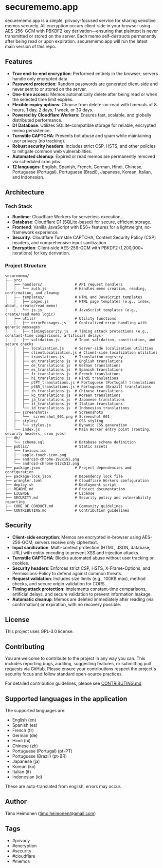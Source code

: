 # securememo.app

securememo.app is a simple, privacy-focused service for sharing sensitive memos securely. All encryption occurs client-side in your browser using AES-256-GCM with PBKDF2 key derivation—ensuring that plaintext is never transmitted or stored on the server. Each memo self-destructs permanently after being read or upon expiration.
securememo.app will run the latest main version of this repo.

## Features

- **True end-to-end encryption**: Performed entirely in the browser; servers handle only encrypted data.
- **Password protection**: Random passwords are generated client-side and never sent to or stored on the server.
- **One-time access**: Memos automatically delete after being read or when the selected time limit expires.
- **Flexible expiry options**: Choose from delete-on-read with timeouts of 8 hours, 1 day, 2 days, 1 week, or 30 days.
- **Powered by Cloudflare Workers**: Ensures fast, scalable, and globally distributed performance.
- **D1 Database**: Utilizes SQLite-compatible storage for reliable, encrypted memo persistence.
- **Turnstile CAPTCHA**: Prevents bot abuse and spam while maintaining user privacy (no tracking).
- **Robust security headers**: Includes strict CSP, HSTS, and other policies to mitigate common web vulnerabilities.
- **Automated cleanup**: Expired or read memos are permanently removed via scheduled cron jobs.
- **12 languages**: English, Spanish, French, German, Hindi, Chinese, Portuguese (Portugal), Portuguese (Brazil), Japanese, Korean, Italian, and Indonesian.



## Architecture

### Tech Stack

- **Runtime**: Cloudflare Workers for serverless execution.
- **Database**: Cloudflare D1 (SQLite-based) for secure, efficient storage.
- **Frontend**: Vanilla JavaScript with ES6+ features for a lightweight, no-framework experience.
- **Security**: Cloudflare Turnstile CAPTCHA, Content Security Policy (CSP) headers, and comprehensive input sanitization.
- **Encryption**: Client-side AES-256-GCM with PBKDF2 (1,200,000+ iterations) for key derivation.

### Project Structure

```
securememo/
├── src/
│   ├── handlers/               # API request handlers
│   │   └── auth.js             # Handles memo creation, reading, confirmation, and cleanup
│   ├── templates/              # HTML and JavaScript templates
│   │   ├── pages.js            # HTML page templates (e.g., index, about, create/read memo)
│   │   └── js.js               # JavaScript templates (e.g., create/read memo logic)
│   ├── utils/                  # Utility functions
│   │   ├── errorMessages.js    # Centralized error handling with generic messages
│   │   ├── timingSecurity.js   # Timing attack protections (e.g., constant-time comparisons, artificial delays)
│   │   ├── validation.js       # Input validation, sanitization, and secure checks
│   │   ├── localization.js     # Server-side localization utilities
│   │   ├── clientLocalization.js # Client-side localization utilities
│   │   ├── translations.js     # Translation registry
│   │   ├── en_translations.js  # English translations
│   │   ├── de_translations.js  # German translations
│   │   ├── es_translations.js  # Spanish translations
│   │   ├── fr_translations.js  # French translations
│   │   ├── hi_translations.js  # Hindi translations
│   │   ├── ptPT_translations.js # Portuguese (Portugal) translations
│   │   ├── ptBR_translations.js # Portuguese (Brazil) translations
│   │   ├── zh_translations.js  # Chinese translations
│   │   ├── ko_translations.js  # Korean translations
│   │   ├── ja_translations.js  # Japanese translations
│   │   ├── it_translations.js  # Italian translations
│   │   └── id_translations.js  # Indonesian translations
│   ├── screenshots/            # Screenshots
│   │   └──  screenshot_001.png # Screenshot 001
│   ├── styles/                 # CSS styling
│   │   └── styles.js           # Dynamic CSS generation
│   └── index.js                # Main Worker entry point (routing, security headers, cron jobs)
├── db/
│   └── schema.sql              # Database schema definition
├── public/                     # Static assets
│   ├── favicon.ico
│   ├── apple-touch-icon.png
│   ├── android-chrome-192x192.png
│   └── android-chrome-512x512.png
├── package.json                # Project dependencies and configuration
├── package-lock.json           # Dependency lock file
├── wrangler.toml               # Cloudflare Workers configuration
├── deploy.sh                   # Deployment script
├── README.md                   # Project documentation
├── LICENSE                     # License
├── SECURITY.md                 # Security policy and vulnerability reporting
├── CODE_OF_CONDUCT.md          # Community guidelines
└── CONTRIBUTING.md             # Contribution guidelines
```

## Security

- **Client-side encryption**: Memos are encrypted in-browser using AES-256-GCM; servers receive only ciphertext.
- **Input sanitization**: Multi-context protection (HTML, JSON, database, URL) with entity encoding to prevent XSS and injection attacks.
- **Turnstile CAPTCHA**: Blocks automated abuse without user tracking or cookies.
- **Security headers**: Enforces strict CSP, HSTS, X-Frame-Options, and Permissions-Policy to defend against common threats.
- **Request validation**: Includes size limits (e.g., 100KB max), method checks, and secure origin validation for CORS.
- **Timing attack protection**: Implements constant-time comparisons, artificial delays, and secure validation to prevent information leakage.
- **Automatic cleanup**: Memos are deleted immediately after reading (via confirmation) or expiration, with no recovery possible.

## License

This project uses GPL-3.0 license.

## Contributing
You are welcome to contribute to the project in any way you can. This includes reporting bugs, auditing, suggesting features, or submitting pull requests via GitHub. Please ensure your contributions respect the project's security focus and follow standard open-source practices.

For detailed contribution guidelines, please see [CONTRIBUTING.md](CONTRIBUTING.md).

## Supported languages in the application
The supported languages are:
- English (en)
- Spanish (es)
- French (fr)
- German (de)
- Hindi (hi)
- Chinese (zh)
- Portuguese (Portugal) (pt-PT)
- Portuguese (Brazil) (pt-BR)
- Japanese (ja)
- Korean (ko)
- Italian (it)
- Indonesian (id)

These are auto-translated from english, errors may occur.

## Author

Timo Heimonen (timo.heimonen@gmail.com)

## Tags

- #privacy
- #encryption
- #security
- #cloudflare
- #memos
